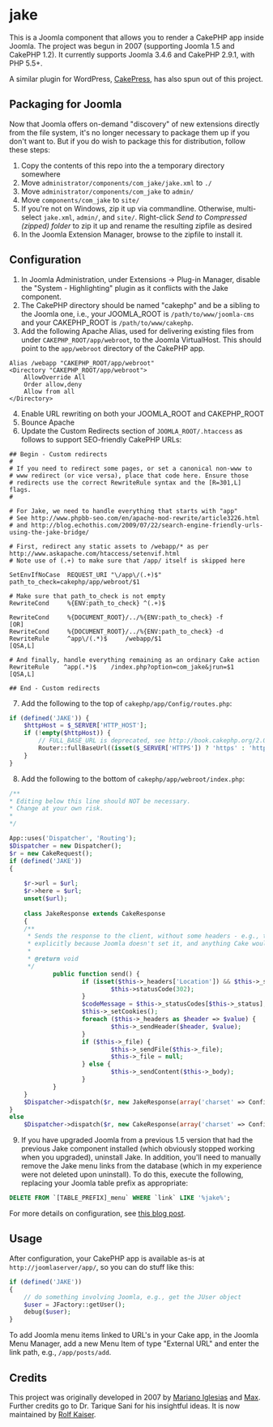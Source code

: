 jake
====

This is a Joomla component that allows you to render a CakePHP app inside Joomla.  The project was begun in 2007 (supporting Joomla 1.5 and CakePHP 1.2).  It currently supports Joomla 3.4.6 and CakePHP 2.9.1, with PHP 5.5+.

A similar plugin for WordPress, [CakePress](https://github.com/rkaiser0324/CakePress), has also spun out of this project.


## Packaging for Joomla

Now that Joomla offers on-demand "discovery" of new extensions directly from the file system, it's no longer necessary to package them up if you don't want to.  But if you do wish to package this for distribution, 
follow these steps:

1.  Copy the contents of this repo into the a temporary directory somewhere
2.  Move `administrator/components/com_jake/jake.xml` to `./` 
3.  Move `administrator/components/com_jake` to `admin/`
4.  Move `components/com_jake` to `site/`
5.  If you're not on Windows, zip it up via commandline.  Otherwise, multi-select `jake.xml`, `admin/`, and `site/`.  Right-click *Send to Compressed (zipped) folder* to zip it up and rename the resulting zipfile as desired
6.  In the Joomla Extension Manager, browse to the zipfile to install it.


## Configuration

1.  In Joomla Administration, under Extensions -> Plug-in Manager, disable the "System - Highlighting" plugin as it conflicts with the Jake component.
2.  The CakePHP directory should be named "cakephp" and be a sibling to the Joomla one, i.e., your JOOMLA_ROOT is `/path/to/www/joomla-cms` and your CAKEPHP_ROOT is `/path/to/www/cakephp`.
3.  Add the following Apache Alias, used for delivering existing files from under `CAKEPHP_ROOT/app/webroot`, to the Joomla VirtualHost. This should point to the `app/webroot` directory of the CakePHP app.

```
Alias /webapp "CAKEPHP_ROOT/app/webroot"
<Directory "CAKEPHP_ROOT/app/webroot">
    AllowOverride All
    Order allow,deny
    Allow from all
</Directory>
```

4.  Enable URL rewriting on both your JOOMLA_ROOT and CAKEPHP_ROOT
5.  Bounce Apache
6.  Update the Custom Redirects section of `JOOMLA_ROOT/.htaccess` as follows to support SEO-friendly CakePHP URLs:

```
## Begin - Custom redirects
#
# If you need to redirect some pages, or set a canonical non-www to
# www redirect (or vice versa), place that code here. Ensure those
# redirects use the correct RewriteRule syntax and the [R=301,L] flags.
#

# For Jake, we need to handle everything that starts with "app"
# See http://www.phpbb-seo.com/en/apache-mod-rewrite/article3226.html 
# and http://blog.echothis.com/2009/07/22/search-engine-friendly-urls-using-the-jake-bridge/

# First, redirect any static assets to /webapp/* as per http://www.askapache.com/htaccess/setenvif.html
# Note use of (.+) to make sure that /app/ itself is skipped here

SetEnvIfNoCase  REQUEST_URI "\/app\/(.+)$"  path_to_check=cakephp/app/webroot/$1

# Make sure that path_to_check is not empty
RewriteCond     %{ENV:path_to_check} ^(.+)$   

RewriteCond     %{DOCUMENT_ROOT}/../%{ENV:path_to_check} -f                     [OR]
RewriteCond     %{DOCUMENT_ROOT}/../%{ENV:path_to_check} -d 
RewriteRule     ^app\/(.*)$     /webapp/$1                                      [QSA,L]

# And finally, handle everything remaining as an ordinary Cake action
RewriteRule    ^app(.*)$	/index.php?option=com_jake&jrun=$1		[QSA,L]

## End - Custom redirects
```

7.  Add the following to the top of `cakephp/app/Config/routes.php`:

```php
if (defined('JAKE')) {
    $httpHost = $_SERVER['HTTP_HOST'];
    if (!empty($httpHost)) {
        // FULL_BASE_URL is deprecated, see http://book.cakephp.org/2.0/en/development/routing.html#Router::fullBaseUrl
        Router::fullBaseUrl((isset($_SERVER['HTTPS']) ? 'https' : 'http') . '://' . $httpHost . '/app');
    }
}
```

8.  Add the following to the bottom of `cakephp/app/webroot/index.php`:

```php
/**
* Editing below this line should NOT be necessary.
* Change at your own risk.
*
*/ 

App::uses('Dispatcher', 'Routing');
$Dispatcher = new Dispatcher();
$r = new CakeRequest();
if (defined('JAKE'))
{
    
    $r->url = $url;
    $r->here = $url;
    unset($url);
    
    class JakeResponse extends CakeResponse
    {
    /**
     * Sends the response to the client, without some headers - e.g., the Content-Length header shouldn't be set 
     * explicitly because Joomla doesn't set it, and anything Cake would set, would be wrong in this case.
     *
     * @return void
     */
            public function send() {
                    if (isset($this->_headers['Location']) && $this->_status === 200) {
                            $this->statusCode(302);
                    }
                    $codeMessage = $this->_statusCodes[$this->_status];
                    $this->_setCookies();
                    foreach ($this->_headers as $header => $value) {
                            $this->_sendHeader($header, $value);
                    }
                    if ($this->_file) {
                            $this->_sendFile($this->_file);
                            $this->_file = null;
                    } else {
                            $this->_sendContent($this->_body);
                    }
            }
    }
    $Dispatcher->dispatch($r, new JakeResponse(array('charset' => Configure::read('App.encoding'))));
}
else
    $Dispatcher->dispatch($r, new CakeResponse(array('charset' => Configure::read('App.encoding'))));
```

9.  If you have upgraded Joomla from a previous 1.5 version that had the previous Jake component installed (which obviously stopped working when you upgraded), uninstall Jake.  In addition, you'll need to manually remove the Jake menu links from the database (which in my experience were not deleted upon uninstall).  To do this, execute the following, replacing your Joomla table prefix as appropriate:

```sql
DELETE FROM `[TABLE_PREFIX]_menu` WHERE `link` LIKE '%jake%';
```

For more details on configuration, see [this blog post](http://blog.echothis.com/2012/09/26/jake-2-0-released/).


## Usage

After configuration, your CakePHP app is available as-is at `http://joomlaserver/app/`, so you can do stuff like this:

```php
if (defined('JAKE'))
{
    // do something involving Joomla, e.g., get the JUser object
    $user = JFactory::getUser();
    debug($user);
}
```

To add Joomla menu items linked to URL's in your Cake app, in the Joomla Menu Manager, add a new Menu Item of type "External URL" and enter the link path, e.g., `/app/posts/add`.


## Credits

This project was originally developed in 2007 by [Mariano Iglesias](https://github.com/mariano) and [Max](http://www.gigapromoters.com/blog/). Further credits go to Dr. Tarique Sani for his insightful ideas.  It is now maintained by [Rolf Kaiser](http://blog.echothis.com).
